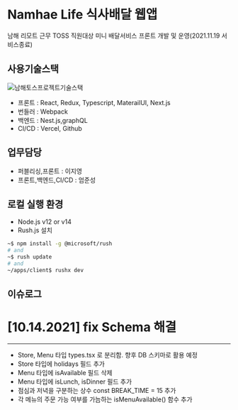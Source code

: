 # Namhae Life 식사배달 웹앱

남해 리모트 근무 TOSS 직원대상 미니 배달서비스 프론트 개발 및 운영(2021.11.19 서비스종료)

## 사용기술스택
![남해토스프로젝트기술스택](https://user-images.githubusercontent.com/55748886/173522181-5446aed3-440b-4f5b-bf21-6ced0ba89885.JPG)
- 프론트 : React, Redux, Typescript, MaterailUI, Next.js
- 번들러 : Webpack 
- 백엔드 : Nest.js,graphQL
- CI/CD : Vercel, Github

## 업무담당
- 퍼블리싱,프론트 : 이지영 
- 프론트,백엔드,CI/CD : 엄준성


## 로컬 실행 환경 
- Node.js v12 or v14
- Rush.js 설치

```bash
~$ npm install -g @microsoft/rush
# and
~$ rush update
# and
~/apps/client$ rushx dev
```

## 이슈로그
# [10.14.2021] fix Schema 해결
---
- Store, Menu 타입 types.tsx 로 분리함. 향후 DB 스키마로 활용 예정
- Store 타입에 holidays 필드 추가
- Menu 타입에 isAvailable 필드 삭제
- Menu 타입에 isLunch, isDinner 필드 추가
- 점심과 저녁을 구분하는 상수 const BREAK_TIME = 15 추가
- 각 메뉴의 주문 가능 여부를 가늠하는 isMenuAvailable() 함수 추가


